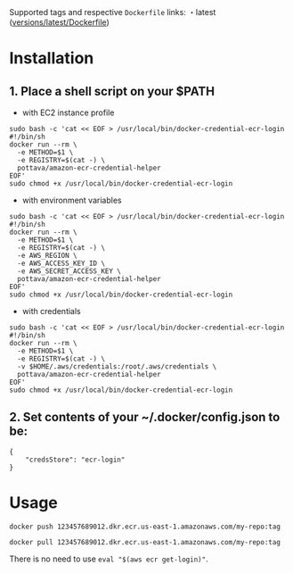 Supported tags and respective `Dockerfile` links:
・latest ([versions/latest/Dockerfile](https://github.com/pottava/amazon-ecr-credential-helper/blob/master/versions/latest/Dockerfile))

# Installation

## 1. Place a shell script on your $PATH

* with EC2 instance profile  

```
sudo bash -c 'cat << EOF > /usr/local/bin/docker-credential-ecr-login
#!/bin/sh
docker run --rm \
  -e METHOD=$1 \
  -e REGISTRY=$(cat -) \
  pottava/amazon-ecr-credential-helper
EOF'
sudo chmod +x /usr/local/bin/docker-credential-ecr-login
```

* with environment variables  

```
sudo bash -c 'cat << EOF > /usr/local/bin/docker-credential-ecr-login
#!/bin/sh
docker run --rm \
  -e METHOD=$1 \
  -e REGISTRY=$(cat -) \
  -e AWS_REGION \
  -e AWS_ACCESS_KEY_ID \
  -e AWS_SECRET_ACCESS_KEY \
  pottava/amazon-ecr-credential-helper
EOF'
sudo chmod +x /usr/local/bin/docker-credential-ecr-login
```

* with credentials  

```
sudo bash -c 'cat << EOF > /usr/local/bin/docker-credential-ecr-login
#!/bin/sh
docker run --rm \
  -e METHOD=$1 \
  -e REGISTRY=$(cat -) \
  -v $HOME/.aws/credentials:/root/.aws/credentials \
  pottava/amazon-ecr-credential-helper
EOF'
sudo chmod +x /usr/local/bin/docker-credential-ecr-login
```

## 2. Set contents of your ~/.docker/config.json to be:

```
{
    "credsStore": "ecr-login"
}
```

# Usage

`docker push 123457689012.dkr.ecr.us-east-1.amazonaws.com/my-repo:tag`

`docker pull 123457689012.dkr.ecr.us-east-1.amazonaws.com/my-repo:tag`

There is no need to use `eval "$(aws ecr get-login)"`.
